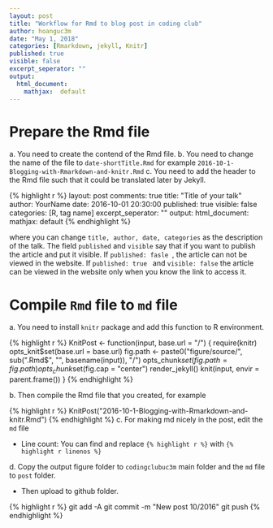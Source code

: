 ```yaml
---
layout: post
title: "Workflow for Rmd to blog post in coding club"
author: hoanguc3m
date: "May 1, 2018"
categories: [Rmarkdown, jekyll, Knitr]
published: true
visible: false
excerpt_seperator: ""
output:
  html_document:
    mathjax:  default
---
```




# Prepare the Rmd file
a. You need to create the contend of the Rmd file.
b. You need to change the name of the file to ```date-shortTitle.Rmd``` for example ```2016-10-1-Blogging-with-Rmarkdown-and-knitr.Rmd```
c. You need to add the header to the Rmd file such that it could be translated later by Jekyll.


{% highlight r %}
layout: post
comments:  true
title: "Title of your talk"
author: YourName
date: 2016-10-01 20:30:00
published: true
visible: false
categories: [R, tag name]
excerpt_seperator: ""
output:
  html_document:
    mathjax:  default
{% endhighlight %}

where you can change ```title, author, date, categories``` as the description of the talk. 
The field ```published``` and ```visible``` say that if you want to publish the article and put it visible.
If ```published: fasle ```, the article can not be viewed in the website.
If ```published: true ``` and ```visible: false``` the article can be viewed in the website only when you know the link to access it.


# Compile ```Rmd``` file to ```md``` file

a. You need to install ```knitr``` package and add this function to R environment.


{% highlight r %}
KnitPost <- function(input, base.url = "/") {
    require(knitr)
    opts_knit$set(base.url = base.url)
    fig.path <- paste0("figure/source/", sub(".Rmd$", "", basename(input)), "/")
    opts_chunk$set(fig.path = fig.path)
    opts_chunk$set(fig.cap = "center")
    render_jekyll()
    knit(input, envir = parent.frame())
}
{% endhighlight %}

b. Then compile the Rmd file that you created, for example

{% highlight r %}
KnitPost("2016-10-1-Blogging-with-Rmarkdown-and-knitr.Rmd")
{% endhighlight %}
c. For making md nicely in the post, edit the  ```md``` file
- Line count: You can find and replace ```{% highlight r %}``` with ```{% highlight r linenos %}```


d. Copy the output figure folder to ```codingclubuc3m``` main folder and the ```md``` file to ```post``` folder. 
- Then upload to github folder. 


{% highlight r %}
git add -A
git commit -m "New post 10/2016"
git push
{% endhighlight %}
